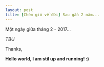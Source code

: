 ```yaml
---
layout: post
title: [Chém gió về đời] Sau gần 2 năm...
---
```


Một ngày giữa tháng 2 - 2017...

<i>TBU</i>

Thanks,

<b>Hello world, I am stil up and running! :) </b>
